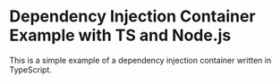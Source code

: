 # Dependency Injection Container Example with TS and Node.js

This is a simple example of a dependency injection container written in TypeScript.

